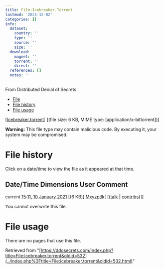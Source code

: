 ```yaml
---
title: File:Icebreaker.Torrent
lastmod: '2023-12-02'
categories: []
info:
  dataset:
    country: ''
    type: ''
    source: ''
    size: ''
  download:
    magnet: ''
    torrent: ''
    direct: ''
  references: []
  notes: ''
---
```




From Distributed Denial of Secrets

- [File](./File:Icebreaker.torrent.html#file)
- [File history](./File:Icebreaker.torrent.html#filehistory)
- [File usage](./File:Icebreaker.torrent.html#filelinks)

[[Icebreaker.torrent](../images/6/60/Icebreaker.torrent "Icebreaker.torrent")]
‎[(file size: 6 KB, MIME type:
[application/x-bittorrent])]

**Warning:** This file type may contain malicious code. By executing it,
your system may be compromised.

# File history

Click on a date/time to view the file as it appeared at that time.

Date/Time Dimensions User Comment
---
current [15:11, 10 January 2021](../images/6/60/Icebreaker.torrent) [(6 KB)] [Mxyzptlk](../index.php%3Ftitle=User:Mxyzptlk&action=edit&redlink=1.html "User:Mxyzptlk (page does not exist)")[ [([talk](../index.php%3Ftitle=User_talk:Mxyzptlk&action=edit&redlink=1.html "User talk:Mxyzptlk (page does not exist)") | [contribs](./Special:Contributions/Mxyzptlk.html "Special:Contributions/Mxyzptlk"))]]

You cannot overwrite this file.

# File usage

There are no pages that use this file.

Retrieved from
"[https://ddosecrets.com/index.php?title=File:Icebreaker.torrent&oldid=532](../index.php%3Ftitle=File:Icebreaker.torrent&oldid=532.html)"

